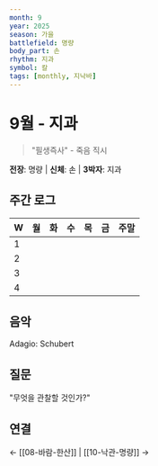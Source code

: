 ```yaml
---
month: 9
year: 2025
season: 가을
battlefield: 명량
body_part: 손
rhythm: 지과
symbol: 칼
tags: [monthly, 지낙바]
---
```


# 9월 - 지과

> "필생즉사" - 죽음 직시

**전장**: 명량 | **신체**: 손 | **3박자**: 지과

## 주간 로그
| W | 월 | 화 | 수 | 목 | 금 | 주말 |
|---|---|---|---|---|---|-----|
| 1 |   |   |   |   |   |     |
| 2 |   |   |   |   |   |     |
| 3 |   |   |   |   |   |     |
| 4 |   |   |   |   |   |     |

## 음악
Adagio: Schubert

## 질문
"무엇을 관찰할 것인가?"

## 연결
← [[08-바람-한산]] | [[10-낙관-명량]] →
